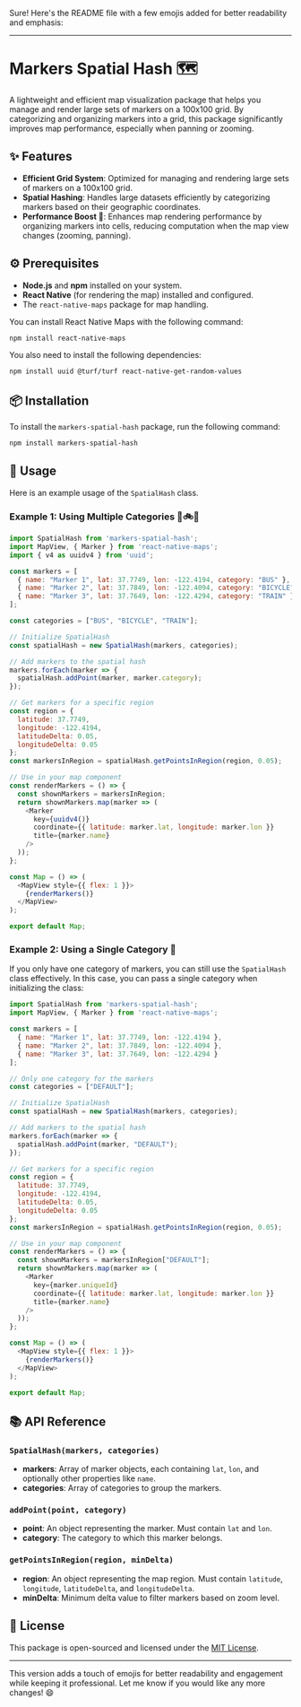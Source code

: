 Sure! Here's the README file with a few emojis added for better readability and emphasis:

---

# Markers Spatial Hash 🗺️

A lightweight and efficient map visualization package that helps you manage and render large sets of markers on a 100x100 grid. By categorizing and organizing markers into a grid, this package significantly improves map performance, especially when panning or zooming.

## ✨ Features

- **Efficient Grid System**: Optimized for managing and rendering large sets of markers on a 100x100 grid.
- **Spatial Hashing**: Handles large datasets efficiently by categorizing markers based on their geographic coordinates.
- **Performance Boost 🚀**: Enhances map rendering performance by organizing markers into cells, reducing computation when the map view changes (zooming, panning).

## ⚙️ Prerequisites

- **Node.js** and **npm** installed on your system.
- **React Native** (for rendering the map) installed and configured.
- The `react-native-maps` package for map handling.

You can install React Native Maps with the following command:

```bash
npm install react-native-maps
```

You also need to install the following dependencies:

```bash
npm install uuid @turf/turf react-native-get-random-values
```

## 📦 Installation

To install the `markers-spatial-hash` package, run the following command:

```bash
npm install markers-spatial-hash
```

## 🚀 Usage

Here is an example usage of the `SpatialHash` class.

### Example 1: Using Multiple Categories 🚌🚲🚆

```javascript
import SpatialHash from 'markers-spatial-hash';
import MapView, { Marker } from 'react-native-maps';
import { v4 as uuidv4 } from 'uuid';

const markers = [
  { name: "Marker 1", lat: 37.7749, lon: -122.4194, category: "BUS" },
  { name: "Marker 2", lat: 37.7849, lon: -122.4094, category: "BICYCLE" },
  { name: "Marker 3", lat: 37.7649, lon: -122.4294, category: "TRAIN" }
];

const categories = ["BUS", "BICYCLE", "TRAIN"];

// Initialize SpatialHash
const spatialHash = new SpatialHash(markers, categories);

// Add markers to the spatial hash
markers.forEach(marker => {
  spatialHash.addPoint(marker, marker.category);
});

// Get markers for a specific region
const region = {
  latitude: 37.7749,
  longitude: -122.4194,
  latitudeDelta: 0.05,
  longitudeDelta: 0.05
};
const markersInRegion = spatialHash.getPointsInRegion(region, 0.05);

// Use in your map component
const renderMarkers = () => {
  const shownMarkers = markersInRegion;
  return shownMarkers.map(marker => (
    <Marker
      key={uuidv4()}
      coordinate={{ latitude: marker.lat, longitude: marker.lon }}
      title={marker.name}
    />
  ));
};

const Map = () => (
  <MapView style={{ flex: 1 }}>
    {renderMarkers()}
  </MapView>
);

export default Map;
```

### Example 2: Using a Single Category 🎯

If you only have one category of markers, you can still use the `SpatialHash` class effectively. In this case, you can pass a single category when initializing the class:

```javascript
import SpatialHash from 'markers-spatial-hash';
import MapView, { Marker } from 'react-native-maps';

const markers = [
  { name: "Marker 1", lat: 37.7749, lon: -122.4194 },
  { name: "Marker 2", lat: 37.7849, lon: -122.4094 },
  { name: "Marker 3", lat: 37.7649, lon: -122.4294 }
];

// Only one category for the markers
const categories = ["DEFAULT"];

// Initialize SpatialHash
const spatialHash = new SpatialHash(markers, categories);

// Add markers to the spatial hash
markers.forEach(marker => {
  spatialHash.addPoint(marker, "DEFAULT");
});

// Get markers for a specific region
const region = {
  latitude: 37.7749,
  longitude: -122.4194,
  latitudeDelta: 0.05,
  longitudeDelta: 0.05
};
const markersInRegion = spatialHash.getPointsInRegion(region, 0.05);

// Use in your map component
const renderMarkers = () => {
  const shownMarkers = markersInRegion["DEFAULT"];
  return shownMarkers.map(marker => (
    <Marker
      key={marker.uniqueId}
      coordinate={{ latitude: marker.lat, longitude: marker.lon }}
      title={marker.name}
    />
  ));
};

const Map = () => (
  <MapView style={{ flex: 1 }}>
    {renderMarkers()}
  </MapView>
);

export default Map;
```

## 📚 API Reference

### `SpatialHash(markers, categories)`

- **markers**: Array of marker objects, each containing `lat`, `lon`, and optionally other properties like `name`.
- **categories**: Array of categories to group the markers.

### `addPoint(point, category)`

- **point**: An object representing the marker. Must contain `lat` and `lon`.
- **category**: The category to which this marker belongs.

### `getPointsInRegion(region, minDelta)`

- **region**: An object representing the map region. Must contain `latitude`, `longitude`, `latitudeDelta`, and `longitudeDelta`.
- **minDelta**: Minimum delta value to filter markers based on zoom level.

## 📝 License

This package is open-sourced and licensed under the [MIT License](LICENSE).

---

This version adds a touch of emojis for better readability and engagement while keeping it professional. Let me know if you would like any more changes! 😄
